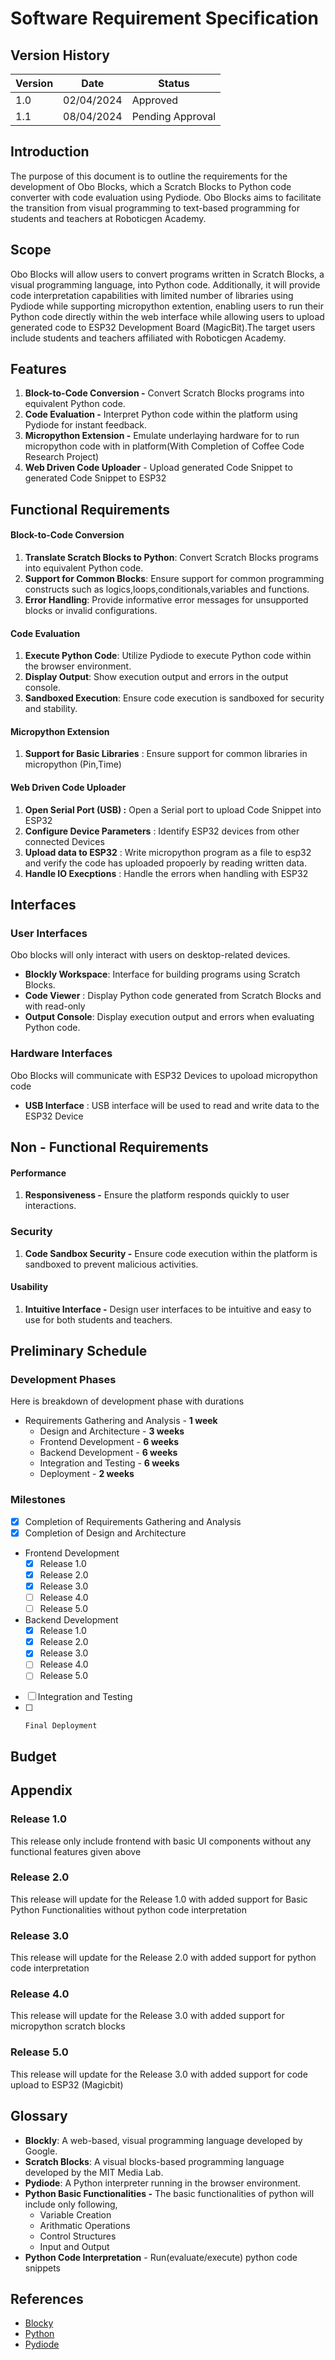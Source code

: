 # **Software Requirement Specification**

## Version History

| Version | Date | Status |
| ---| ---| --- |
| 1.0 | 02/04/2024 | Approved |
| 1.1 | 08/04/2024 | Pending Approval |

## Introduction

The purpose of this document is to outline the requirements for the development of Obo Blocks, which a Scratch Blocks to Python code converter with code evaluation using Pydiode. Obo Blocks aims to facilitate the transition from visual programming to text-based programming for students and teachers at Roboticgen Academy.

## Scope

Obo Blocks will allow users to convert programs written in Scratch Blocks, a visual programming language, into Python code. Additionally, it will provide code interpretation capabilities with limited number of libraries using Pydiode while supporting micropython extention, enabling users to run their Python code directly within the web interface while allowing users to upload generated code to ESP32 Development Board (MagicBit).The target users include students and teachers affiliated with Roboticgen Academy.

## Features

1. **Block-to-Code Conversion -** Convert Scratch Blocks programs into equivalent Python code.
2. **Code Evaluation -** Interpret Python code within the platform using Pydiode for instant feedback.
3. **Micropython Extension -** Emulate underlaying hardware for to run micropython code with in platform(With Completion of Coffee Code Research Project)
4. **Web Driven Code Uploader** - Upload generated Code Snippet to generated Code Snippet to ESP32

## Functional Requirements

#### Block-to-Code Conversion

1. **Translate Scratch Blocks to Python**: Convert Scratch Blocks programs into equivalent Python code.
2. **Support for Common Blocks**: Ensure support for common programming constructs such as logics,loops,conditionals,variables and functions.
3. **Error Handling**: Provide informative error messages for unsupported blocks or invalid configurations.

#### Code Evaluation

1. **Execute Python Code**: Utilize Pydiode to execute Python code within the browser environment.
2. **Display Output**: Show execution output and errors in the output console.
3. **Sandboxed Execution**: Ensure code execution is sandboxed for security and stability.

#### **Micropython Extension**

1. **Support for Basic Libraries** : Ensure support for common libraries in micropython (Pin,Time)

#### **Web Driven Code Uploader**

1. **Open Serial Port (USB) :** Open a Serial port to upload Code Snippet into ESP32
2. **Configure Device Parameters** : Identify ESP32 devices from other connected Devices
3. **Upload data to ESP32** : Write micropython program as a file to esp32 and verify the code has uploaded propoerly by reading written data.
4. **Handle IO Execptions** : Handle the errors when handling with ESP32

## Interfaces

### User Interfaces

Obo blocks will only interact with users on desktop-related devices.

*   **Blockly Workspace**: Interface for building programs using Scratch Blocks.
*   **Code Viewer** : Display Python code generated from Scratch Blocks and with read-only
*   **Output Console**: Display execution output and errors when evaluating Python code.

### Hardware Interfaces

Obo Blocks will communicate with ESP32 Devices to upoload micropython code

*   **USB Interface** : USB interface will be used to read and write data to the ESP32 Device

## Non - Functional Requirements

#### Performance

1. **Responsiveness -** Ensure the platform responds quickly to user interactions.

### Security

1. **Code Sandbox Security -** Ensure code execution within the platform is sandboxed to prevent malicious activities.

#### Usability

1. **Intuitive Interface -** Design user interfaces to be intuitive and easy to use for both students and teachers.

## **Preliminary Schedule**

### Development Phases

Here is breakdown of development phase with durations

- Requirements Gathering and Analysis - **1 week**
    - Design and Architecture - **3 weeks**
    - Frontend Development - **6 weeks**
    - Backend Development - **6 weeks**
    - Integration and Testing - **6 weeks**
    - Deployment - **2 weeks**

### Milestones

- [x] Completion of Requirements Gathering and Analysis
- [x] Completion of Design and Architecture
- Frontend Development
    - [x] Release 1.0
    - [x] Release 2.0
    - [x] Release 3.0
    - [ ] Release 4.0
    - [ ] Release 5.0
- Backend Development
    - [x] Release 1.0
    - [x] Release 2.0
    - [x] Release 3.0
    - [ ] Release 4.0
    - [ ] Release 5.0
- [ ] Integration and Testing
- [ ]     Final Deployment

## **Budget**

## Appendix

### Release 1.0

This release only include frontend with basic UI components without any functional features given above

### Release 2.0

This release will update for the Release 1.0 with added support for Basic Python Functionalities without python code interpretation

### Release 3.0

This release will update for the Release 2.0 with added support for python code interpretation

### Release 4.0

This release will update for the Release 3.0 with added support for micropython scratch blocks

### Release 5.0

This release will update for the Release 3.0 with added support for code upload to ESP32 (Magicbit)

## **Glossary**

*   **Blockly**: A web-based, visual programming language developed by Google.
*   **Scratch Blocks**: A visual blocks-based programming language developed by the MIT Media Lab.
*   **Pydiode**: A Python interpreter running in the browser environment.
*   **Python Basic Functionalities -** The basic functionalities of python will include only following,
    *   Variable Creation
    *   Arithmatic Operations
    *   Control Structures
    *   Input and Output
*   **Python Code Interpretation** - Run(evaluate/execute) python code snippets

## References

*   [Blocky](https://developers.google.com/blockly)
*   [Python](https://www.python.org/)
*   [Pydiode](https://pyodide.org/en/stable/)
